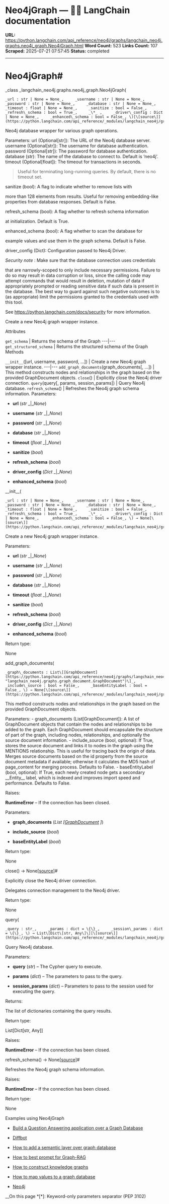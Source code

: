 # Neo4jGraph — 🦜🔗 LangChain  documentation

**URL:** https://python.langchain.com/api_reference/neo4j/graphs/langchain_neo4j.graphs.neo4j_graph.Neo4jGraph.html
**Word Count:** 523
**Links Count:** 107
**Scraped:** 2025-07-21 07:57:45
**Status:** completed

---

# Neo4jGraph\#

_class _langchain\_neo4j.graphs.neo4j\_graph.Neo4jGraph\(

    _url : str | None = None_,     _username : str | None = None_,     _password : str | None = None_,     _database : str | None = None_,     _timeout : float | None = None_,     _sanitize : bool = False_,     _refresh\_schema : bool = True_,     _\*_ ,     _driver\_config : Dict | None = None_,     _enhanced\_schema : bool = False_, \)[\[source\]](https://python.langchain.com/api_reference/_modules/langchain_neo4j/graphs/neo4j_graph.html#Neo4jGraph)\#     

Neo4j database wrapper for various graph operations.

Parameters: url \(Optional\[str\]\): The URL of the Neo4j database server. username \(Optional\[str\]\): The username for database authentication. password \(Optional\[str\]\): The password for database authentication. database \(str\): The name of the database to connect to. Default is ‘neo4j’. timeout \(Optional\[float\]\): The timeout for transactions in seconds.

> Useful for terminating long-running queries. By default, there is no timeout set.

sanitize \(bool\): A flag to indicate whether to remove lists with     

more than 128 elements from results. Useful for removing embedding-like properties from database responses. Default is False.

refresh\_schema \(bool\): A flag whether to refresh schema information     

at initialization. Default is True.

enhanced\_schema \(bool\): A flag whether to scan the database for     

example values and use them in the graph schema. Default is False.

driver\_config \(Dict\): Configuration passed to Neo4j Driver.

_Security note_ : Make sure that the database connection uses credentials     

that are narrowly-scoped to only include necessary permissions. Failure to do so may result in data corruption or loss, since the calling code may attempt commands that would result in deletion, mutation of data if appropriately prompted or reading sensitive data if such data is present in the database. The best way to guard against such negative outcomes is to \(as appropriate\) limit the permissions granted to the credentials used with this tool.

See <https://python.langchain.com/docs/security> for more information.

Create a new Neo4j graph wrapper instance.

Attributes

`get_schema` | Returns the schema of the Graph   ---|---   `get_structured_schema` | Returns the structured schema of the Graph      Methods

`__init__`\(\[url, username, password, ...\]\) | Create a new Neo4j graph wrapper instance.   ---|---   `add_graph_documents`\(graph\_documents\[, ...\]\) | This method constructs nodes and relationships in the graph based on the provided GraphDocument objects.   `close`\(\) | Explicitly close the Neo4j driver connection.   `query`\(query\[, params, session\_params\]\) | Query Neo4j database.   `refresh_schema`\(\) | Refreshes the Neo4j graph schema information.      Parameters:     

  * **url** \(_str_ _|__None_\)

  * **username** \(_str_ _|__None_\)

  * **password** \(_str_ _|__None_\)

  * **database** \(_str_ _|__None_\)

  * **timeout** \(_float_ _|__None_\)

  * **sanitize** \(_bool_\)

  * **refresh\_schema** \(_bool_\)

  * **driver\_config** \(_Dict_ _|__None_\)

  * **enhanced\_schema** \(_bool_\)

\_\_init\_\_\(

    _url : str | None = None_,     _username : str | None = None_,     _password : str | None = None_,     _database : str | None = None_,     _timeout : float | None = None_,     _sanitize : bool = False_,     _refresh\_schema : bool = True_,     _\*_ ,     _driver\_config : Dict | None = None_,     _enhanced\_schema : bool = False_, \) → None[\[source\]](https://python.langchain.com/api_reference/_modules/langchain_neo4j/graphs/neo4j_graph.html#Neo4jGraph.__init__)\#     

Create a new Neo4j graph wrapper instance.

Parameters:     

  * **url** \(_str_ _|__None_\)

  * **username** \(_str_ _|__None_\)

  * **password** \(_str_ _|__None_\)

  * **database** \(_str_ _|__None_\)

  * **timeout** \(_float_ _|__None_\)

  * **sanitize** \(_bool_\)

  * **refresh\_schema** \(_bool_\)

  * **driver\_config** \(_Dict_ _|__None_\)

  * **enhanced\_schema** \(_bool_\)

Return type:     

None

add\_graph\_documents\(

    _graph\_documents : List\[[GraphDocument](https://python.langchain.com/api_reference/neo4j/graphs/langchain_neo4j.graphs.graph_document.GraphDocument.html#langchain_neo4j.graphs.graph_document.GraphDocument "langchain_neo4j.graphs.graph_document.GraphDocument")\]_,     _include\_source : bool = False_,     _baseEntityLabel : bool = False_, \) → None[\[source\]](https://python.langchain.com/api_reference/_modules/langchain_neo4j/graphs/neo4j_graph.html#Neo4jGraph.add_graph_documents)\#     

This method constructs nodes and relationships in the graph based on the provided GraphDocument objects.

Parameters: \- graph\_documents \(List\[GraphDocument\]\): A list of GraphDocument objects that contain the nodes and relationships to be added to the graph. Each GraphDocument should encapsulate the structure of part of the graph, including nodes, relationships, and optionally the source document information. \- include\_source \(bool, optional\): If True, stores the source document and links it to nodes in the graph using the MENTIONS relationship. This is useful for tracing back the origin of data. Merges source documents based on the id property from the source document metadata if available; otherwise it calculates the MD5 hash of page\_content for merging process. Defaults to False. \- baseEntityLabel \(bool, optional\): If True, each newly created node gets a secondary \_\_Entity\_\_ label, which is indexed and improves import speed and performance. Defaults to False.

Raises:     

**RuntimeError** – If the connection has been closed.

Parameters:     

  * **graph\_documents** \(_List_ _\[_[_GraphDocument_](https://python.langchain.com/api_reference/neo4j/graphs/langchain_neo4j.graphs.graph_document.GraphDocument.html#langchain_neo4j.graphs.graph_document.GraphDocument "langchain_neo4j.graphs.graph_document.GraphDocument") _\]_\)

  * **include\_source** \(_bool_\)

  * **baseEntityLabel** \(_bool_\)

Return type:     

None

close\(\) → None[\[source\]](https://python.langchain.com/api_reference/_modules/langchain_neo4j/graphs/neo4j_graph.html#Neo4jGraph.close)\#     

Explicitly close the Neo4j driver connection.

Delegates connection management to the Neo4j driver.

Return type:     

None

query\(

    _query : str_,     _params : dict = \{\}_,     _session\_params : dict = \{\}_, \) → List\[Dict\[str, Any\]\][\[source\]](https://python.langchain.com/api_reference/_modules/langchain_neo4j/graphs/neo4j_graph.html#Neo4jGraph.query)\#     

Query Neo4j database.

Parameters:     

  * **query** \(_str_\) – The Cypher query to execute.

  * **params** \(_dict_\) – The parameters to pass to the query.

  * **session\_params** \(_dict_\) – Parameters to pass to the session used for executing the query.

Returns:     

The list of dictionaries containing the query results.

Return type:     

List\[Dict\[str, Any\]\]

Raises:     

**RuntimeError** – If the connection has been closed.

refresh\_schema\(\) → None[\[source\]](https://python.langchain.com/api_reference/_modules/langchain_neo4j/graphs/neo4j_graph.html#Neo4jGraph.refresh_schema)\#     

Refreshes the Neo4j graph schema information.

Raises:     

**RuntimeError** – If the connection has been closed.

Return type:     

None

Examples using Neo4jGraph

  * [Build a Question Answering application over a Graph Database](https://python.langchain.com/docs/tutorials/graph/)

  * [Diffbot](https://python.langchain.com/docs/integrations/graphs/diffbot/)

  * [How to add a semantic layer over graph database](https://python.langchain.com/docs/how_to/graph_semantic/)

  * [How to best prompt for Graph-RAG](https://python.langchain.com/docs/how_to/graph_prompting/)

  * [How to construct knowledge graphs](https://python.langchain.com/docs/how_to/graph_constructing/)

  * [How to map values to a graph database](https://python.langchain.com/docs/how_to/graph_mapping/)

  * [Neo4j](https://python.langchain.com/docs/integrations/graphs/neo4j_cypher/)

__On this page   *[\*]: Keyword-only parameters separator (PEP 3102)